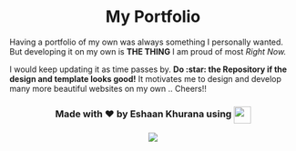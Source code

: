 
<h1 align="center"> <strong> My Portfolio </strong> </h1>

Having a portfolio of my own was always something I personally wanted. But developing it on my own is **THE THING** I am proud of most *Right Now.*

<p>
  I would keep updating it as time passes by. <strong>Do :star: the Repository if the design and template looks good!</strong> It motivates me to design and develop many more beautiful websites on my own .. Cheers!!
</p>
  
<h3 align="center">
  Made with ❤️ by <strong>Eshaan Khurana</strong> using <img src="https://cdn2.iconfinder.com/data/icons/designer-skills/128/react-512.png" width="30"     align="center">
</h3>

<p align="center">
  <a href="https://app.netlify.com/sites/eshaankhurana/deploys">
      <img src="https://api.netlify.com/api/v1/badges/2f1563cd-34c6-492b-8d6d-59d25b28045b/deploy-status" align="center">
  </a>
</p>
